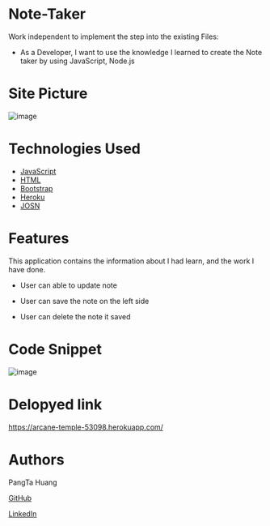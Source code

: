 # Note-Taker
Work independent to implement the step into the existing Files:

- As a Developer, I want to use the knowledge I learned to create the Note taker  by using JavaScript, Node.js

# Site Picture

![image](https://user-images.githubusercontent.com/87446864/151904621-dac288f1-933e-4e0b-96c8-eff6c3b15535.png)

# Technologies Used
 - [JavaScript](https://developer.mozilla.org/en-US/docs/Web/JavaScript)
 - [HTML](https://developer.mozilla.org/en-US/docs/Web/HTML)
 - [Bootstrap](https://getbootstrap.com/)
 - [Heroku](https://www.heroku.com)
 - [JOSN](https://www.json.org/json-en.html)

# Features
This application contains the information about I had learn, and the work I have done.

- User can able to update note 

- User can save the note on the left side

- User can delete the note it saved


# Code Snippet
![image](https://user-images.githubusercontent.com/87446864/151904699-38e1afbe-f3e9-42c5-88e3-e6e0800a4f85.png)


# Delopyed link 
https://arcane-temple-53098.herokuapp.com/

# Authors
PangTa Huang


<a href ="https://github.com/willyhuang18/HomeWork">GitHub</a>


<a href ="https://www.linkedin.com/feed/">LinkedIn</a>
